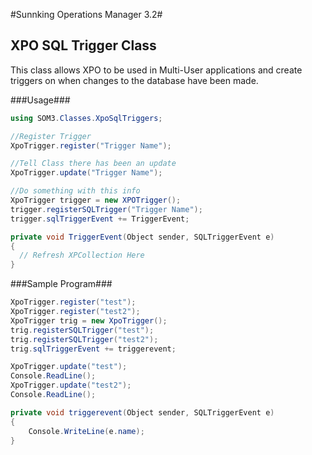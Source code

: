 #Sunnking Operations Manager 3.2#
## XPO SQL Trigger Class

This class allows XPO to be used in Multi-User applications and create triggers on when changes to the database have been made.

###Usage###

~~~c#
using SOM3.Classes.XpoSqlTriggers;

//Register Trigger
XpoTrigger.register("Trigger Name");

//Tell Class there has been an update
XpoTrigger.update("Trigger Name");

//Do something with this info
XpoTrigger trigger = new XPOTrigger();
trigger.registerSQLTrigger("Trigger Name");
trigger.sqlTriggerEvent += TriggerEvent;

private void TriggerEvent(Object sender, SQLTriggerEvent e)
{
  // Refresh XPCollection Here
}
~~~

###Sample Program###

~~~c#
XpoTrigger.register("test");
XpoTrigger.register("test2");
XpoTrigger trig = new XpoTrigger();
trig.registerSQLTrigger("test");
trig.registerSQLTrigger("test2");
trig.sqlTriggerEvent += triggerevent;

XpoTrigger.update("test");
Console.ReadLine();
XpoTrigger.update("test2");
Console.ReadLine();

private void triggerevent(Object sender, SQLTriggerEvent e)
{
	Console.WriteLine(e.name);
}
~~~
